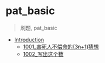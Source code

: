 # pat_basic

> 刷题, pat_basic <br>

* [Introduction](README.md)
	* [1001_害死人不偿命的(3n+1)猜想](1001_害死人不偿命的(3n+1)猜想.md)
	* [1002_写出这个数](1002_写出这个数.md)
